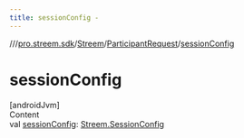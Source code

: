 ```yaml
---
title: sessionConfig -
---
```

//[<root>](../../../../index.md)/[pro.streem.sdk](../../index.md)/[Streem](../index.md)/[ParticipantRequest](index.md)/[sessionConfig](session-config.md)



# sessionConfig  
[androidJvm]  
Content  
val [sessionConfig](session-config.md): [Streem.SessionConfig](../-session-config/index.md)  




